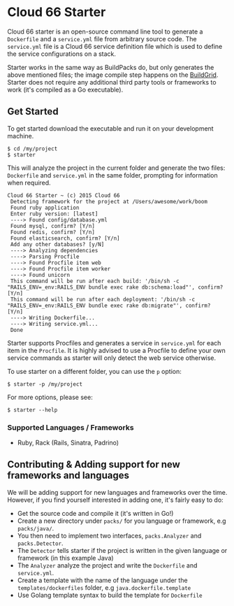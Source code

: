 # Cloud 66 Starter

Cloud 66 starter is an open-source command line tool to generate a `Dockerfile` and a `service.yml` file from arbitrary source code. The `service.yml` file is a Cloud 66 service definition file which is used to define the service configurations on a stack.

Starter works in the same way as BuildPacks do, but only generates the above mentioned files; the image compile step happens on the [BuildGrid](http://help.cloud66.com/building-your-stack/introduction-to-docker-deployments). Starter does not require any additional third party tools or frameworks to work (it's compiled as a Go executable).

## Get Started

To get started download the executable and run it on your development machine.

```
$ cd /my/project
$ starter
```

This will analyze the project in the current folder and generate the two files: `Dockerfile` and `service.yml` in the same folder, prompting for information when required.

```
Cloud 66 Starter ~ (c) 2015 Cloud 66
 Detecting framework for the project at /Users/awesome/work/boom
 Found ruby application
 Enter ruby version: [latest]
 ----> Found config/database.yml
 Found mysql, confirm? [Y/n]
 Found redis, confirm? [Y/n]
 Found elasticsearch, confirm? [Y/n]
 Add any other databases? [y/N]
 ----> Analyzing dependencies
 ----> Parsing Procfile
 ----> Found Procfile item web
 ----> Found Procfile item worker
 ----> Found unicorn
 This command will be run after each build: '/bin/sh -c "RAILS_ENV=_env:RAILS_ENV bundle exec rake db:schema:load"', confirm? [Y/n]
 This command will be run after each deployment: '/bin/sh -c "RAILS_ENV=_env:RAILS_ENV bundle exec rake db:migrate"', confirm? [Y/n]
 ----> Writing Dockerfile...
 ----> Writing service.yml...
 Done
```

Starter supports Procfiles and generates a service in `service.yml` for each item in the `Procfile`. It is highly advised to use a Procfile to define your own service commands as starter will only detect the web service otherwise.

To use starter on a different folder, you can use the `p` option:

```
$ starter -p /my/project
```

For more options, please see:

```
$ starter --help
```

### Supported Languages / Frameworks

- Ruby, Rack (Rails, Sinatra, Padrino)

## Contributing & Adding support for new frameworks and languages

We will be adding support for new languages and frameworks over the time. However, if you find yourself interested in adding one, it's fairly easy to do:

- Get the source code and compile it (it's written in Go!)
- Create a new directory under `packs/` for you language or framework, e.g `packs/java/`.
- You then need to implement two interfaces, `packs.Analyzer` and `packs.Detector`.
- The `Detector` tells starter if the project is written in the given language or framework (in this example Java)
- The `Analyzer` analyze the project and write the `Dockerfile` and `service.yml`.
- Create a template with the name of the language under the `templates/dockerfiles` folder, e.g `java.dockerfile.template`
- Use Golang template syntax to build the template for `Dockerfile`
